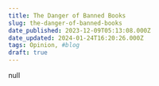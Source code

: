 ```yaml
---
title: The Danger of Banned Books
slug: the-danger-of-banned-books
date_published: 2023-12-09T05:13:08.000Z
date_updated: 2024-01-24T16:20:26.000Z
tags: Opinion, #blog
draft: true
---
```


null
